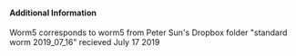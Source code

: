 #### Additional Information
Worm5 corresponds to worm5 from Peter Sun's Dropbox folder "standard worm 2019_07_16" recieved July 17 2019
